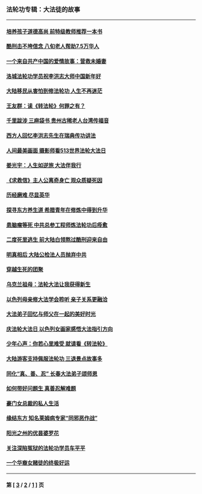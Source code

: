 ### 法轮功专辑：大法徒的故事
---
#### [培养孩子道德高尚 前特级教师推荐一本书](../../pages/nf1147481/n12938640.md?05250430) 
#### [酷刑击不垮信念 八旬老人帮助7.5万华人](../../pages/nf1147481/n12880712.md?05250430) 
#### [一个来自共产中国的爱情故事：营救未婚妻](../../pages/nf1147481/n12778386.md?05250430) 
#### [洛城法轮功学员祝李洪志大师中国新年好](../../pages/nf1147481/n12724685.md?05250430) 
#### [大陆移民从害怕到修法轮功 人生不再迷茫](../../pages/nf1147481/n12414325.md?05250430) 
#### [王友群：读《转法轮》何罪之有？](../../pages/nf1147481/n12408647.md?05250430) 
#### [千里跋涉 三麻袋书 贵州古稀老人台湾传福音](../../pages/nf1147481/n12198750.md?05250430) 
#### [西方人回忆李洪志先生在瑞典传功讲法](../../pages/nf1147481/n12099607.md?05250430) 
#### [人间最美画面 摄影师看513世界法轮大法日](../../pages/nf1147481/n12094118.md?05250430) 
#### [姜光宇：人生如逆旅 大法伴我行](../../pages/nf1147481/n12088664.md?05250430) 
#### [《求救信》主人公离奇身亡 观众质疑死因](../../pages/nf1147481/n11845215.md?05250430) 
#### [历经磨难 尽显英华](../../pages/nf1147481/n11723297.md?05250430) 
#### [探寻东方养生道 希腊青年在修炼中得到升华](../../pages/nf1147481/n11494502.md?05250430) 
#### [患脑瘤等死 中共总参工程师炼法轮功后痊愈](../../pages/nf1147481/n11466682.md?05250430) 
#### [二度死里逃生 前大陆白领熬过酷刑迎来自由](../../pages/nf1147481/n11368594.md?05250430) 
#### [明真相后 大陆公检法人员抛弃中共](../../pages/nf1147481/n11358618.md?05250430) 
#### [穿越生死的团聚](../../pages/nf1147481/n11258922.md?05250430) 
#### [乌克兰祖母：法轮大法让我获得新生](../../pages/nf1147481/n11269457.md?05250430) 
#### [以色列母亲修大法学会聆听 亲子关系更融洽](../../pages/nf1147481/n11268195.md?05250430) 
#### [大法弟子回忆与师父在一起的美好时光](../../pages/nf1147481/n11267759.md?05250430) 
#### [庆法轮大法日 以色列女画家感悟大法指引方向](../../pages/nf1147481/n11267735.md?05250430) 
#### [少年心声：你若心里难受 就请看《转法轮》](../../pages/nf1147481/n11267496.md?05250430) 
#### [大陆游客支持佩服法轮功 三退景点故事多](../../pages/nf1147481/n11267378.md?05250430) 
#### [同化“真、善、忍” 长春大法弟子颂师恩](../../pages/nf1147481/n11266497.md?05250430) 
#### [如何带好问题生 真善忍解难题](../../pages/nf1147481/n11243655.md?05250430) 
#### [豪门女总裁的私人生活](../../pages/nf1147481/n10127794.md?05250430) 
#### [缘结东方 知名莱姆病专家“同邪恶作战”](../../pages/nf1147481/n10682468.md?05250430) 
#### [阳光之州的优昙婆罗花](../../pages/nf1147481/n10546697.md?05250430) 
#### [关注深陷冤狱的法轮功学员车平平](../../pages/nf1147481/n10146883.md?05250430) 
#### [一个华裔女赌徒的终极好运](../../pages/nf1147481/n9147756.md?05250430) 

---
#### 第 [ [3](./3.md?05250430) / [2](./2.md?05250430) / [1](./1.md?05250430) ] 页
